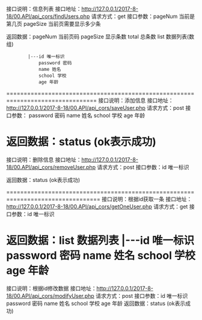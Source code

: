 接口说明：信息列表
    接口地址：http://127.0.0.1/2017-8-18/00.API/api_cors/findUsers.php
请求方式：get
接口参数：pageNum 当前是第几页    pageSize 当前页需要显示多少条

返回数据：pageNum   当前页码
         pageSize  显示条数
         total     总条数
         list      数据列表(数组)

            |---id 唯一标识
                password 密码
                name 姓名
                school 学校
                age 年龄
================================================================================
接口说明：添加信息
接口地址：http://127.0.0.1/2017-8-18/00.API/api_cors/saveUser.php
请求方式：post
接口参数：
         password 密码
         name 姓名
         school 学校
         age 年龄

返回数据：status (ok表示成功)
=================================================================================
接口说明：删除信息
接口地址：http://127.0.0.1/2017-8-18/00.API/api_cors/removeUser.php
请求方式：post
接口参数：id 唯一标识

返回数据：status (ok表示成功)

=================================================================================
接口说明：根据id获取一条
接口地址：http://127.0.0.1/2017-8-18/00.API/api_cors/getOneUser.php
请求方式：get
接口参数：id 唯一标识

返回数据：list  数据列表
            |---id 唯一标识
                password 密码
                name 姓名
                school 学校
                age 年龄
================================================================================
接口说明：根据id修改数据
接口地址：http://127.0.0.1/2017-8-18/00.API/api_cors/modifyUser.php
请求方式：post
接口参数：id 唯一标识
         password 密码
         name 姓名
         school 学校
         age 年龄
返回数据：status (ok表示成功)








